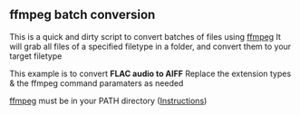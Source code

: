 ## ffmpeg batch conversion

This is a quick and dirty script to convert batches of files using [ffmpeg](https://www.ffmpeg.org/)
It will grab all files of a specified filetype in a folder, and convert them to your target filetype

This example is to convert **FLAC audio to AIFF**
Replace the extension types & the ffmpeg command paramaters as needed

[ffmpeg](https://www.ffmpeg.org/) must be in your PATH directory ([Instructions](https://www.architectryan.com/2018/03/17/add-to-the-path-on-windows-10/))
